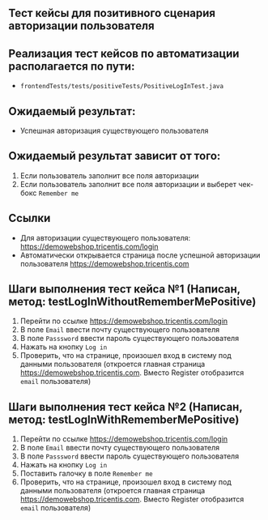 ## Тест кейсы для позитивного сценария авторизации пользователя

## Реализация тест кейсов по автоматизации располагается по пути:

- `frontendTests/tests/positiveTests/PositiveLogInTest.java`

## Ожидаемый результат:

- Успешная авторизация существующего пользователя

## Ожидаемый результат зависит от того:

1) Если пользователь заполнит все поля авторизации
2) Если пользователь заполнит все поля авторизации и выберет чек-бокс `Remember me`

## Ссылки

- Для авторизации существующего пользователя: https://demowebshop.tricentis.com/login
- Автоматически открывается страница после успешной авторизации пользователя https://demowebshop.tricentis.com

## Шаги выполнения тест кейса №1 (Написан, метод: testLogInWithoutRememberMePositive)

1) Перейти по ссылке https://demowebshop.tricentis.com/login
2) В поле `Email` ввести почту существующего пользователя
3) В поле `Passsword` ввести пароль существующего пользователя
4) Нажать на кнопку `Log in`
5) Проверить, что на странице, произошел вход в систему под данными пользователя
   (откроется главная страница https://demowebshop.tricentis.com.
   Вместо Register отобразится `email` пользователя)

## Шаги выполнения тест кейса №2 (Написан, метод: testLogInWithRememberMePositive)

1) Перейти по ссылке https://demowebshop.tricentis.com/login
2) В поле `Email` ввести почту существующего пользователя
3) В поле `Passsword` ввести пароль существующего пользователя
4) Нажать на кнопку `Log in`
5) Поставить галочку в поле `Remember me`
6) Проверить, что на странице, произошел вход в систему под данными пользователя
   (откроется главная страница https://demowebshop.tricentis.com.
   Вместо Register отобразится `email` пользователя)
